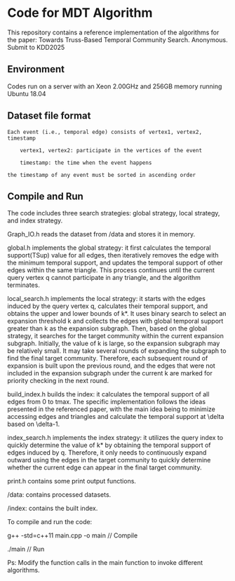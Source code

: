 # Code for MDT Algorithm 
This repository contains a reference implementation of the algorithms for the paper:
Towards Truss-Based Temporal Community Search. Anonymous. Submit to KDD2025

## Environment

Codes run on a server with an Xeon 2.00GHz and 256GB memory running Ubuntu 18.04

## Dataset file format

    Each event (i.e., temporal edge) consists of vertex1, vertex2, timestamp

        vertex1, vertex2: participate in the vertices of the event

        timestamp: the time when the event happens

    the timestamp of any event must be sorted in ascending order

## Compile and Run

The code includes three search strategies: global strategy, local strategy, and index strategy.

Graph_IO.h reads the dataset from /data and stores it in memory.

global.h implements the global strategy: it first calculates the temporal support(TSup) value for all edges, then iteratively removes the edge with the minimum temporal support, and updates the temporal support of other edges within the same triangle. This process continues until the current query vertex q cannot participate in any triangle, and the algorithm terminates.

local_search.h implements the local strategy: it starts with the edges induced by the query vertex q, calculates their temporal support, and obtains the upper and lower bounds of k*. It uses binary search to select an expansion threshold k and collects the edges with global temporal support greater than k as the expansion subgraph. Then, based on the global strategy, it searches for the target community within the current expansion subgraph. Initially, the value of k is large, so the expansion subgraph may be relatively small. It may take several rounds of expanding the subgraph to find the final target community. Therefore, each subsequent round of expansion is built upon the previous round, and the edges that were not included in the expansion subgraph under the current k are marked for priority checking in the next round.

build_index.h builds the index: it calculates the temporal support of all edges from 0 to tmax. The specific implementation follows the ideas presented in the referenced paper, with the main idea being to minimize accessing edges and triangles and calculate the temporal support at \delta based on \delta-1.

index_search.h implements the index strategy: it utilizes the query index to quickly determine the value of k* by obtaining the temporal support of edges induced by q. Therefore, it only needs to continuously expand outward using the edges in the target community to quickly determine whether the current edge can appear in the final target community.

print.h contains some print output functions.

/data: contains processed datasets.

/index: contains the built index.

To compile and run the code:

g++ -std=c++11 main.cpp -o main // Compile

./main // Run

Ps: Modify the function calls in the main function to invoke different algorithms.
